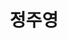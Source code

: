 ---
layout: hubs
key: Q468467
title: 정주영
name: 정주영
description: 현대그룹의 창시자
score: 0.0008036933114976819
degree: 10
---